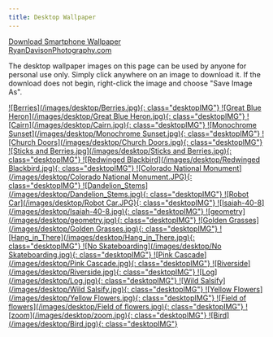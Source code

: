 ```yaml
---
title: Desktop Wallpaper
---
```

  
  <a style="display:inline;" class="active" href="https://ryandavison.github.io/wallpaper/phone.html">Download Smartphone Wallpaper</a>    
  <a style="display:inline;" href="https://ryandavisonphotography.com">RyanDavisonPhotography.com</a>

The desktop wallpaper images on this page can be used by anyone for personal use only. Simply click anywhere on an image to download it. If the download does not begin, right-click the image and choose "Save Image As".


<a id="Berries" download="Berries.jpg" href="./images/desktop/Berries.jpg" title="Berries">
![Berries](/images/desktop/Berries.jpg){: class="desktopIMG"}
</a>
<a id="heron" download="Great Blue Heron.jpg" href="./images/desktop/Great Blue Heron.jpg" title="Great Blue Heron">
![Great Blue Heron](/images/desktop/Great Blue Heron.jpg){: class="desktopIMG"}
</a>
<a id="Cairn" download="Cairn.jpg" href="./images/desktop/Cairn.jpg" title="Cairn">
![Cairn](/images/desktop/Cairn.jpg){: class="desktopIMG"}
</a>
<a id="monochrome" download="Monochrome Sunset.jpg" href="./images/desktop/Monochrome Sunset.jpg" title="Monochrome Sunset">
![Monochrome Sunset](/images/desktop/Monochrome Sunset.jpg){: class="desktopIMG"}
</a>
<a id="ChurchDoors" download="Church Doors.jpg" href="./images/desktop/Church Doors.jpg" title="Church Doors">
![Church Doors](/images/desktop/Church Doors.jpg){: class="desktopIMG"}
</a>
<a id="sticksandberries" download="Sticks and Berries.jpg" href="./images/desktop/Sticks and Berries.jpg" title="Sticks and Berries">
![Sticks and Berries.jpg](/images/desktop/Sticks and Berries.jpg){: class="desktopIMG"}
</a>
<a id="redwinged" download="Redwinged Blackbird.jpg" href="./images/desktop/Redwinged Blackbird.jpg" title="Redwinged Blackbird">
![Redwinged Blackbird](/images/desktop/Redwinged Blackbird.jpg){: class="desktopIMG"}
</a>
<a id="Monument" download="Colorado National Monument.JPG" href="./images/desktop/Colorado National Monument.JPG" title="Colorado National Monument">
![Colorado National Monument](/images/desktop/Colorado National Monument.JPG){: class="desktopIMG"}
</a>
<a id="Dandelion_Stems" download="Dandelion_Stems.jpg" href="./images/desktop/Dandelion_Stems.jpg" title="Dandelion_Stems">
![Dandelion_Stems](/images/desktop/Dandelion_Stems.jpg){: class="desktopIMG"}
</a>
<a id="robot" download="Robot Car.JPG" href="./images/desktop/Robot Car.JPG" title="Robot Car">
![Robot Car](/images/desktop/Robot Car.JPG){: class="desktopIMG"}
</a>
<a id="isaiah408" download="Isaiah-40-8.jpg" href="./images/desktop/Isaiah-40-8.jpg" title="Isaiah-40-8">
![Isaiah-40-8](/images/desktop/Isaiah-40-8.jpg){: class="desktopIMG"}
</a>
<a id="geometry" download="geometry.jpg" href="./images/desktop/geometry.jpg" title="geometry">
![geometry](/images/desktop/geometry.jpg){: class="desktopIMG"}
</a>
<a id="GoldenGrasses" download="Pink Trees.jpg" href="./images/desktop/Golden Grasses.jpg" title="Golden Grasses">
![Golden Grasses](/images/desktop/Golden Grasses.jpg){: class="desktopIMG"}
</a>
<a id="Hang_in_There" download="Hang_in_There.jpg" href="./images/desktop/Hang_in_There.jpg" title="Hang_in_There">
![Hang_in_There](/images/desktop/Hang_in_There.jpg){: class="desktopIMG"}
</a>
<a id="skateboarding" download="No Skateboarding.jpg" href="./images/desktop/No Skateboarding.jpg" title="No Skateboarding">
![No Skateboarding](/images/desktop/No Skateboarding.jpg){: class="desktopIMG"}
</a>
<a id="cascade" download="Pink Cascade.jpg" href="./images/desktop/Pink Cascade.jpg" title="Pink Cascade">
![Pink Cascade](/images/desktop/Pink Cascade.jpg){: class="desktopIMG"}
</a>
<a id="riverside" download="Riverside.jpg" href="./images/desktop/Riverside.jpg" title="Riverside">
![Riverside](/images/desktop/Riverside.jpg){: class="desktopIMG"}
</a>
<a id="log" download="Log.jpg" href="./images/desktop/Log.jpg" title="Log">
![Log](/images/desktop/Log.jpg){: class="desktopIMG"}
</a>
<a id="salsify" download="Wild Salsify.jpg" href="./images/desktop/Wild Salsify.jpg" title="Wild Salsify">
![Wild Salsify](/images/desktop/Wild Salsify.jpg){: class="desktopIMG"}
</a>
<a id="yellowflowers" download="Yellow Flowers.jpg" href="./images/desktop/Yellow Flowers.jpg" title="Yellow Flowers">
![Yellow Flowers](/images/desktop/Yellow Flowers.jpg){: class="desktopIMG"}
</a>
<a id="Fieldflowers" download="Field of flowers.jpg" href="./images/desktop/Field of flowers.jpg" title="Field of flowers">
![Field of flowers](/images/desktop/Field of flowers.jpg){: class="desktopIMG"}
</a>
<a id="zoom" download="zoom.jpg" href="./images/desktop/zoom.jpg" title="zoom">
![zoom](/images/desktop/zoom.jpg){: class="desktopIMG"}
</a>
<a id="Bird" download="Bird.jpg" href="./images/desktop/Bird.jpg" title="Bird">
![Bird](/images/desktop/Bird.jpg){: class="desktopIMG"}
</a>
